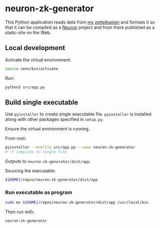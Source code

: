 # neuron-zk-generator

This Python application reads data from [my](https://github.com/thomasabishop/eolas) [zettelkasten](https://en.wikipedia.org/wiki/Zettelkasten) and
formats it so that it can be compiled as a [Neuron](https://neuron.zettel.page/) project and from there published as a static-site on the Web.

## Local development

Activate the virtual environment:

```sh
source venv/bin/activate
```

Run:

```sh
python3 src/app.py
```

## Build single executable

Use `pyinstaller` to create single executable file. `pyinstaller` is installed
along with other packages specified in `setup.py`.

Ensure the virtual environment is running.

From root:

```sh
pyinstaller --onefile src/app.py --name neuron-zk-generator
# -F compiles to single file
```

Outputs to `neuron-zk-generator/dist/app`.

Sourcing the executable:

```sh
${HOME}/repos/neuron-zk-generator/dist/app
```

### Run executable as program

```sh
sudo mv ${HOME}/repos/neuron-zk-generator/dist/app /usr/local/bin
```

Then run with:

```
neuron-zk-generator
```
